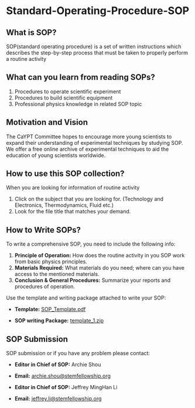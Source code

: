 # Standard-Operating-Procedure-SOP
## What is SOP?
  SOP(standard operating procedure) is a set of written instructions which describes the step-by-step process that must be taken to properly perform a routine activity
  
## What can you learn from reading SOPs?
  1. Procedures to operate scientific experiment
  2. Procedures to build scientific equipment
  3. Professional physics knowledge in related SOP topic

## Motivation and Vision
  The CaYPT Committee hopes to encourage more young scientists to expand their understanding of experimental techniques by studying SOP. We offer a free online archive of experimental techniques to aid the education of young scientists worldwide.

## How to use this SOP collection?
  When you are looking for information of routine activity
  1. Click on the subject that you are looking for. (Technology and Electronics, Thermodynamics, Fluid etc.)
  2. Look for the file title that matches your demand.
  
## How to Write SOPs?
  To write a comprehensive SOP, you need to include the following info:
1. **Principle of Operation:** How does the routine activity in you SOP work from basic physics principles.
2. **Materials Required:** What materials do you need; where can you have access to the mentioned materials.
3. **Conclusion & General Procedures:** Summarize your reports and procedures of operation.

Use the template and writing package attached to write your SOP:

 * **Template:** [SOP_Template.pdf](https://github.com/CAYPTSOP/Standard-Operating-Procedure-SOP-/files/9610228/SOP_Template.pdf)

 * **SOP writing Package:** [template_1.zip](https://github.com/CAYPTSOP/Standard-Operating-Procedure-SOP-/files/9610240/template_1.zip)
 
 ## SOP Submission
SOP submission or if you have any problem please contact:

* **Editor in Chief of SOP:** Archie Shou

* **Email:** archie.shou@stemfellowship.org

* **Editor in Chief of SOP:** Jeffrey MingHan Li

* **Email:** jeffrey.li@stemfellowship.org


 
